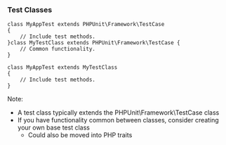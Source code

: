 ### Test Classes

<pre class="fragment-replacement"><code class="hljs lang-php fragment fade-out" data-fragment-index="0">class MyAppTest extends PHPUnit\Framework\TestCase
{
    // Include test methods.
}</code><code class="hljs lang-php fragment fade-in" data-fragment-index="0">class MyTestClass extends PHPUnit\Framework\TestCase {
    // Common functionality.
}

class MyAppTest extends MyTestClass
{
    // Include test methods.
}</code></pre>

Note:

* A test class typically extends the PHPUnit\Framework\TestCase class
* If you have functionality common between classes, consider creating your own base test class
    - Could also be moved into PHP traits

